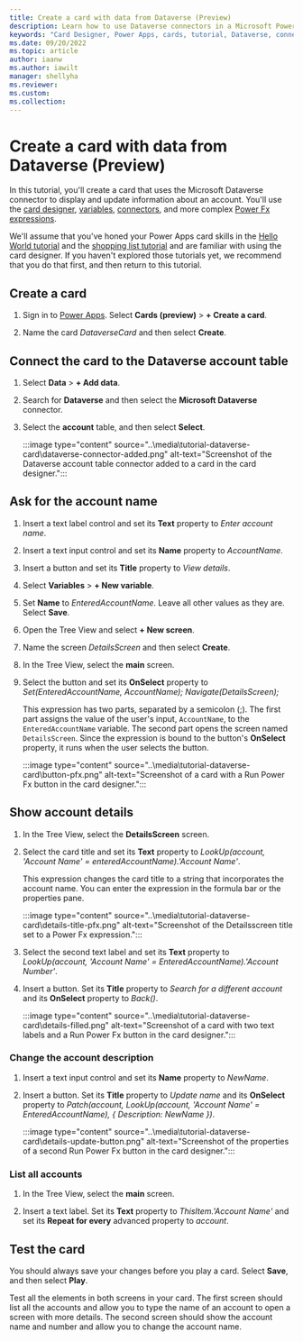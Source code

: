 ```yaml
---
title: Create a card with data from Dataverse (Preview)
description: Learn how to use Dataverse connectors in a Microsoft Power Apps card.
keywords: "Card Designer, Power Apps, cards, tutorial, Dataverse, connectors"
ms.date: 09/20/2022
ms.topic: article
author: iaanw
ms.author: iawilt
manager: shellyha
ms.reviewer: 
ms.custom: 
ms.collection: 
---
```


# Create a card with data from Dataverse (Preview)

In this tutorial, you'll create a card that uses the Microsoft Dataverse connector to display and update information about an account. You'll use the [card designer](../make-a-card/designer-overview.md), [variables](../make-a-card/variables/variables.md), [connectors](../make-a-card/connectors/connector-intro.md), and more complex [Power Fx expressions](../make-a-card/power-fx/intro-to-pfx.md).

We'll assume that you've honed your Power Apps card skills in the [Hello World tutorial](hello-world-card.md) and the [shopping list tutorial](simple-shopping-list.md) and are familiar with using the card designer. If you haven't explored those tutorials yet, we recommend that you do that first, and then return to this tutorial.

## Create a card

1. Sign in to [Power Apps](https://make.powerapps.com). Select **Cards (preview)** > **+ Create a card**.

1. Name the card *DataverseCard* and then select **Create**.

## Connect the card to the Dataverse account table

1. Select **Data** > **+ Add data**.

1. Search for **Dataverse** and then select the **Microsoft Dataverse** connector.

1. Select the **account** table, and then select **Select**.

    :::image type="content" source="..\media\tutorial-dataverse-card\dataverse-connector-added.png" alt-text="Screenshot of the Dataverse account table connector added to a card in the card designer.":::

## Ask for the account name

1. Insert a text label control and set its **Text** property to *Enter account name*.

1. Insert a text input control and set its **Name** property to *AccountName*.

1. Insert a button and set its **Title** property to *View details*.

1. Select **Variables** > **+ New variable**.

1. Set **Name** to *EnteredAccountName*. Leave all other values as they are. Select **Save**.

1. Open the Tree View and select **+ New screen**.

1. Name the screen *DetailsScreen* and then select **Create**.

1. In the Tree View, select the **main** screen.

1. Select the button and set its **OnSelect** property to *Set(EnteredAccountName, AccountName); Navigate(DetailsScreen);*

    This expression has two parts, separated by a semicolon (;). The first part assigns the value of the user's input, `AccountName`, to the `EnteredAccountName` variable. The second part opens the screen named `DetailsScreen`. Since the expression is bound to the button's **OnSelect** property, it runs when the user selects the button.

    :::image type="content" source="..\media\tutorial-dataverse-card\button-pfx.png" alt-text="Screenshot of a card with a Run Power Fx button in the card designer.":::

## Show account details

1. In the Tree View, select the **DetailsScreen** screen.

1. Select the card title and set its **Text** property to *LookUp(account, 'Account Name' = enteredAccountName).'Account Name'*.

    This expression changes the card title to a string that incorporates the account name. You can enter the expression in the formula bar or the properties pane.

    :::image type="content" source="..\media\tutorial-dataverse-card\details-title-pfx.png" alt-text="Screenshot of the Detailsscreen title set to a Power Fx expression.":::

1. Select the second text label and set its **Text** property to *LookUp(account, 'Account Name' = EnteredAccountName).'Account Number'*.

1. Insert a button. Set its **Title** property to *Search for a different account* and its **OnSelect** property to *Back()*.

    :::image type="content" source="..\media\tutorial-dataverse-card\details-filled.png" alt-text="Screenshot of a card with two text labels and a Run Power Fx button in the card designer.":::

### Change the account description

1. Insert a text input control and set its **Name** property to *NewName*.

1. Insert a button. Set its **Title** property to *Update name* and its **OnSelect** property to *Patch(account, LookUp(account, 'Account Name' = EnteredAccountName), { Description: NewName })*.

    :::image type="content" source="..\media\tutorial-dataverse-card\details-update-button.png" alt-text="Screenshot of the properties of a second Run Power Fx button in the card designer.":::

### List all accounts

1. In the Tree View, select the **main** screen.

1. Insert a text label. Set its **Text** property to *ThisItem.'Account Name'* and set its **Repeat for every** advanced property to *account*.

## Test the card

You should always save your changes before you play a card. Select **Save**, and then select **Play**.

Test all the elements in both screens in your card. The first screen should list all the accounts and allow you to type the name of an account to open a screen with more details. The second screen should show the account name and number and allow you to change the account name.
<!--I kept getting an error when I tried to test my card. Please confirm in your own testing that the screens do in fact behave as described above.-->
